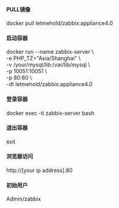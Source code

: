 #### PULL镜像
docker pull letmehold/zabbix:appliance4.0
#### 启动容器
docker run --name zabbix-server \\  
-e PHP_TZ="Asia/Shanghai" \\  
-v /your/mysql/lib:/var/lib/mysql \\  
-p 10051:10051 \\  
-p 80:80 \\  
-dt letmehold/zabbix:appliance4.0
#### 登录容器
docker exec -ti zabbix-server bash
#### 退出容器
exit
#### 浏览器访问
http://[your ip address]:80
#### 初始用户
Admin/zabbix  
